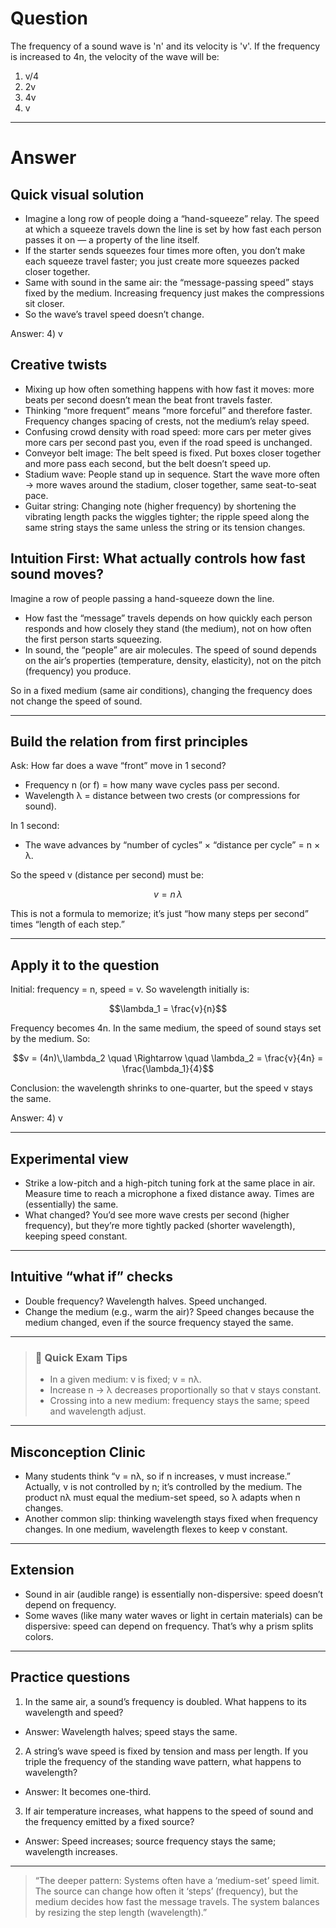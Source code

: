 # Question
The frequency of a sound wave is 'n' and its velocity is 'v'. If the frequency is increased to 4n, the velocity of the wave will be:  
1) v/4  
2) 2v  
3) 4v  
4) v


---
# Answer
## Quick visual solution
- Imagine a long row of people doing a “hand-squeeze” relay. The speed at which a squeeze travels down the line is set by how fast each person passes it on — a property of the line itself.
- If the starter sends squeezes four times more often, you don’t make each squeeze travel faster; you just create more squeezes packed closer together.
- Same with sound in the same air: the “message-passing speed” stays fixed by the medium. Increasing frequency just makes the compressions sit closer.
- So the wave’s travel speed doesn’t change.

Answer: 4) v

## Creative twists
- Mixing up how often something happens with how fast it moves: more beats per second doesn’t mean the beat front travels faster.
- Thinking “more frequent” means “more forceful” and therefore faster. Frequency changes spacing of crests, not the medium’s relay speed.
- Confusing crowd density with road speed: more cars per meter gives more cars per second past you, even if the road speed is unchanged.
- Conveyor belt image: The belt speed is fixed. Put boxes closer together and more pass each second, but the belt doesn’t speed up.
- Stadium wave: People stand up in sequence. Start the wave more often → more waves around the stadium, closer together, same seat-to-seat pace.
- Guitar string: Changing note (higher frequency) by shortening the vibrating length packs the wiggles tighter; the ripple speed along the same string stays the same unless the string or its tension changes.

## Intuition First: What actually controls how fast sound moves?

Imagine a row of people passing a hand-squeeze down the line.
- How fast the “message” travels depends on how quickly each person responds and how closely they stand (the medium), not on how often the first person starts squeezing.
- In sound, the “people” are air molecules. The speed of sound depends on the air’s properties (temperature, density, elasticity), not on the pitch (frequency) you produce.

So in a fixed medium (same air conditions), changing the frequency does not change the speed of sound.

---

## Build the relation from first principles

Ask: How far does a wave “front” move in 1 second?

- Frequency n (or f) = how many wave cycles pass per second.
- Wavelength λ = distance between two crests (or compressions for sound).

In 1 second:
- The wave advances by “number of cycles” × “distance per cycle” = n × λ.

So the speed v (distance per second) must be:
```math
v = n \, \lambda
```

This is not a formula to memorize; it’s just “how many steps per second” times “length of each step.”

---

## Apply it to the question

Initial: frequency = n, speed = v. So wavelength initially is:
```math
\lambda_1 = \frac{v}{n}
```

Frequency becomes 4n. In the same medium, the speed of sound stays set by the medium. So:
```math
v = (4n)\,\lambda_2 \quad \Rightarrow \quad \lambda_2 = \frac{v}{4n} = \frac{\lambda_1}{4}
```

Conclusion: the wavelength shrinks to one-quarter, but the speed v stays the same.

Answer: 4) v

---

## Experimental view

- Strike a low-pitch and a high-pitch tuning fork at the same place in air. Measure time to reach a microphone a fixed distance away. Times are (essentially) the same.
- What changed? You’d see more wave crests per second (higher frequency), but they’re more tightly packed (shorter wavelength), keeping speed constant.

---

## Intuitive “what if” checks

- Double frequency? Wavelength halves. Speed unchanged.
- Change the medium (e.g., warm the air)? Speed changes because the medium changed, even if the source frequency stayed the same.

---

> ### 🧠 Quick Exam Tips
> - In a given medium: v is fixed; v = nλ.
> - Increase n → λ decreases proportionally so that v stays constant.
> - Crossing into a new medium: frequency stays the same; speed and wavelength adjust.

---

## Misconception Clinic

- Many students think “v = nλ, so if n increases, v must increase.” Actually, v is not controlled by n; it’s controlled by the medium. The product nλ must equal the medium-set speed, so λ adapts when n changes.
- Another common slip: thinking wavelength stays fixed when frequency changes. In one medium, wavelength flexes to keep v constant.

---

## Extension

- Sound in air (audible range) is essentially non-dispersive: speed doesn’t depend on frequency.
- Some waves (like many water waves or light in certain materials) can be dispersive: speed can depend on frequency. That’s why a prism splits colors.

---

## Practice questions

1) In the same air, a sound’s frequency is doubled. What happens to its wavelength and speed?
- Answer: Wavelength halves; speed stays the same.

2) A string’s wave speed is fixed by tension and mass per length. If you triple the frequency of the standing wave pattern, what happens to wavelength?
- Answer: It becomes one-third.

3) If air temperature increases, what happens to the speed of sound and the frequency emitted by a fixed source?
- Answer: Speed increases; source frequency stays the same; wavelength increases.

---

> “The deeper pattern: Systems often have a ‘medium-set’ speed limit. The source can change how often it ‘steps’ (frequency), but the medium decides how fast the message travels. The system balances by resizing the step length (wavelength).”